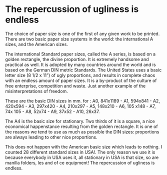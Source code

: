 # The repercussion of ugliness is endless

The choice of paper size is one of the first of any given work to be printed. There are two basic paper size systems in the world: the international A sizes, and the American sizes.

The international Standard paper sizes, called the A series, is based on a golden rectangle, the divine proportion. It is extremely handsome and practical as well. It is adopted by many countries around the world and is based on the German DIN metric Standards. The United States uses a basic letter size (8 1/2 x 11”) of ugly proportions, and results in complete chaos with an endless amount of paper sizes. It is a by-product of the culture of free enterprise, competition and waste. Just another example of the misinterpretations of freedom.

These are the basic DIN sizes in mm. for : A0, 841x1189 - A1, 594x841 - A2, 420x594 - A3, 297x420 - A4, 210x297 - A5, 148x210 - A6, 105 x148 - A7, 74x 105 - A8, 52x74 - A9, 37x52 - A10, 26x37.

The A4 is the basic size for stationary. Two thirds of it is a square, a nice economical happenstance resulting from the golden rectangle. It is one of the reasons we tend to use as much as possible the DIN sizes: proportions are always leading to other nice proportions.

This does not happen with the American basic size which leads to nothing. I counted 28 different standard sizes in USA!. The only reason we use it is because everybody in USA uses it, all stationary in USA is that size, so are manilla folders, les and of ce equipment! The repercussion of ugliness is endless.
